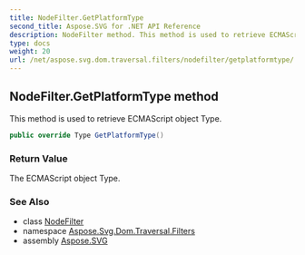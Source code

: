 ```yaml
---
title: NodeFilter.GetPlatformType
second_title: Aspose.SVG for .NET API Reference
description: NodeFilter method. This method is used to retrieve ECMAScript object Type
type: docs
weight: 20
url: /net/aspose.svg.dom.traversal.filters/nodefilter/getplatformtype/
---
```

## NodeFilter.GetPlatformType method

This method is used to retrieve ECMAScript object Type.

```csharp
public override Type GetPlatformType()
```

### Return Value

The ECMAScript object Type.

### See Also

* class [NodeFilter](../)
* namespace [Aspose.Svg.Dom.Traversal.Filters](../../nodefilter/)
* assembly [Aspose.SVG](../../../)
